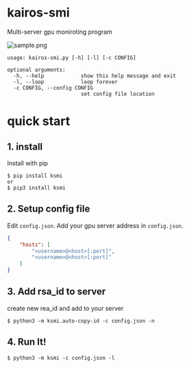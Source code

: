 # kairos-smi
Multi-server gpu moniroting program

![sample.png](img/sample.png)

```
usage: kairos-smi.py [-h] [-l] [-c CONFIG]

optional arguments:
  -h, --help            show this help message and exit
  -l, --loop            loop forever
  -c CONFIG, --config CONFIG
                        set config file location
```

# quick start
## 1. install 
Install with pip
```shell
$ pip install ksmi
or
$ pip3 install ksmi
```

## 2. Setup config file
Edit `config.json`. Add your gpu server address in `config.json`.
```json
{
	"hosts": [
		"<username>@<host>[:port]",
		"<username>@<host>[:port]"
	]
}
```

## 3. Add rsa_id to server

create new rea_id and add to your server

```shell
$ python3 -m ksmi.auto-copy-id -c config.json -n
```

## 4. Run It!
```shell
$ python3 -m ksmi -c config.json -l
```


